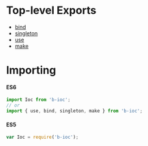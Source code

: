# Top-level Exports

* [bind](bind.md)
* [singleton](singleton.md)
* [use](use.md)
* [make](make.md)

# Importing

#### ES6
```js
import Ioc from 'b-ioc';
// or
import { use, bind, singleton, make } from 'b-ioc';
```

#### ES5

```js
var Ioc = require('b-ioc');
```
